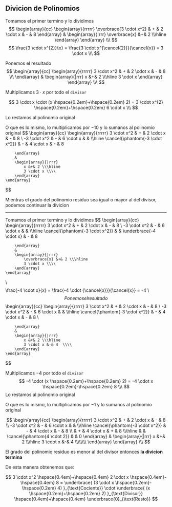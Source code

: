 ## Divicion de Polinomios

Tomamos el primer termino y lo dividimos
$$
    \begin{array}{cc}
        \begin{array}{rrrrr}
            \overbrace{3 \cdot x^2} & + & 2 \cdot x & - & 8
        \end{array}
        &
        \begin{array}{|rrr}
            \overbrace{x} &+& 2 \\\hline 
        \end{array}
    \end{array}
\\\
$$
$$
    \frac{3 \cdot x^{2}}{x}
    =
    \frac{3 \cdot x^{\cancel{2}}}{\cancel{x}}
    =
    3 \cdot x 
\\\
$$

Ponemos el resultado
$$
    \begin{array}{cc}
        \begin{array}{rrrrr}
            3 \cdot x^2 & + & 2 \cdot x & - & 8
            \\\
        \end{array}
        &
        \begin{array}{|rrr}
            x &+& 2 \\\hline
            3 \cdot x  
        \end{array}
    \end{array}
\\\
$$

Multiplicamos $3 \cdot x$ por todo el `divisor`

$$
    3 \cdot x \cdot (x \hspace{0.2em}+\hspace{0.2em} 2)
    = 
    3 \cdot x^{2}
    \hspace{0.2em}+\hspace{0.2em}
    6 \cdot x
\\\
$$

Lo restamos al polinomio original

O que es lo mismo, lo multiplicamos por $-10$ y lo sumanos al polinomio original
$$
    \begin{array}{cc}
        \begin{array}{rrrrr}
            3 \cdot x^2 & + & 2 \cdot x & - & 8
            \\
            -3 \cdot x^2 & - & 6 \cdot x & &
            \\\hline
            \cancel{\phantom{-3 \cdot x^2}} & - & 4 \cdot x & - & 8

        \end{array}
        &
        \begin{array}{|rrr}
            x &+& 2 \\\hline
            3 \cdot x \\\\ 
        \end{array}
    \end{array}
$$



Mientras el grado del polinomio residuo sea igual o mayor al del divisor, podemos continuar la divicion

---

Tomamos el primer termino y lo dividimos
$$
    \begin{array}{cc}
        \begin{array}{rrrrr}
            3 \cdot x^2 & + & 2 \cdot x & - & 8
            \\
            -3 \cdot x^2 & - & 6 \cdot x & &
            \\\hline
            \cancel{\phantom{-3 \cdot x^2}} & & \underbrace{-4 \cdot x} & - & 8

        \end{array}
        &
        \begin{array}{|rrr}
            \overbrace{x} &+& 2 \\\hline
            3 \cdot x \\\\ 
        \end{array}
    \end{array}
\\\
$$
$$
    \frac{-4 \cdot x}{x}
    =
    \frac{-4 \cdot {\cancel{x}}}{\cancel{x}}
    =
    -4
\\\
$$
Ponemos el resultado
$$
    \begin{array}{cc}
        \begin{array}{rrrrr}
            3 \cdot x^2 & + & 2 \cdot x & - & 8
            \\
            -3 \cdot x^2 & - & 6 \cdot x & &
            \\\hline
            \cancel{\phantom{-3 \cdot x^2}} & - & 4 \cdot x & - & 8
            \\

        \end{array}
        &
        \begin{array}{|rrr}
            x &+& 2 \\\hline
            3 \cdot x &-& 4  \\\\ 
        \end{array}
    \end{array}
$$

Multiplicamos $-4$ por todo el `divisor`
$$
    -4 \cdot (x \hspace{0.2em}+\hspace{0.2em} 2)
    = 
    -4 \cdot x
    \hspace{0.2em}-\hspace{0.2em}
    8
\\\
$$
Lo restamos al polinomio original

O que es lo mismo, lo multiplicamos por $-1$ y lo sumanos al polinomio original

$$
    \begin{array}{cc}
        \begin{array}{rrrrr}
            3 \cdot x^2 & + & 2 \cdot x & - & 8
            \\
            -3 \cdot x^2 & - & 6 \cdot x & &
            \\\hline
            \cancel{\phantom{-3 \cdot x^2}} & - & 4 \cdot x & - & 8
            \\
            & + & 4 \cdot x & + & 8
            \\\hline
            & & \cancel{\phantom{4 \cdot 2}} & & 0
        \end{array}
        &
        \begin{array}{|rrr}
            x &+& 2 \\\hline
            3 \cdot x &-& 4  \\\\\\\\  
        \end{array}
    \end{array}
\\\
$$

El grado del polinomio residuo es menor al del divisor entonces **la divicion termina**

De esta manera obtenemos que:

$$
    3 \cdot x^2 
    \hspace{0.4em}+\hspace{0.4em} 
    2 \cdot x 
    \hspace{0.4em}-\hspace{0.4em}
    8
    =
    \underbrace{
        (3 \cdot x \hspace{0.2em}-\hspace{0.2em} 4)
    }_{\text{Cociente}}
    \cdot
    \underbrace{
        (x \hspace{0.2em}+\hspace{0.2em} 2)
    }_{\text{Divisor}}
    \hspace{0.4em}+\hspace{0.4em}
    \underbrace{0}_{\text{Resto}}
$$